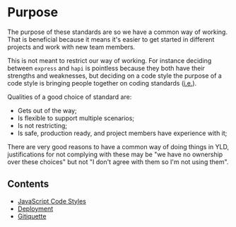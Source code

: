 # Purpose

The purpose of these standards are so we have a common way of working. That is beneficial because it means it's easier to get started in different projects and work with new team members.

This is not meant to restrict our way of working. For instance deciding between `express` and `hapi` is pointless because they both have their strengths and weaknesses, but deciding on a code style the purpose of a code style is bringing people together on coding standards ([i.e.](https://lmgtfy.com/?q=why+coding+standards+are+important)).

Qualities of a good choice of standard are:

- Gets out of the way;
- Is flexible to support multiple scenarios;
- Is not restricting;
- Is safe, production ready, and project members have experience with it;

There are very good reasons to have a common way of doing things in YLD, justifications for not complying with these may be "we have no ownership over these choices" but not "I don't agree with them so I'm not using them".

## Contents

- [JavaScript Code Styles](js-code-style.md)
- [Deployment](deployment.md)
- [Gitiquette](gitiquette.md)
